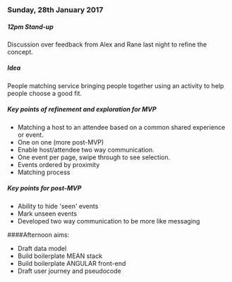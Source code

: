 ### Sunday, 28th January 2017

##### **12pm Stand-up**

Discussion over feedback from Alex and Rane last night to refine the concept.

##### Idea

People matching service bringing people together using an activity to help people choose a good fit.

##### Key points of refinement and exploration for MVP


* Matching a host to an attendee based on a common shared experience or event. 
* One on one (more post-MVP)
* Enable host/attendee two way communication. 
* One event per page, swipe through to see selection. 
* Events ordered by proximity
* Matching process


##### Key points for post-MVP

* Ability to hide 'seen' events
* Mark unseen events
* Developed two way communication to be more like messaging

####Afternoon aims:

* Draft data model
* Build boilerplate MEAN stack
* Build boilerplate ANGULAR front-end
* Draft user journey and pseudocode
